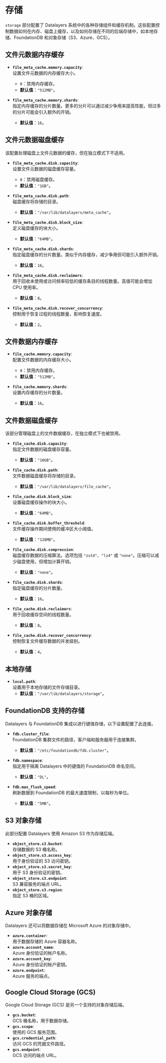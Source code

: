 # 存储

`storage` 部分配置了 Datalayers 系统中的各种存储组件和缓存机制。这些配置控制数据如何在内存、磁盘上缓存，以及如何存储在不同的后端存储中，如本地存储、FoundationDB 和对象存储（S3、Azure、GCS）。

## 文件元数据内存缓存

- **`file_meta_cache.memory.capacity`**:  
  设置文件元数据的内存缓存大小。  
  - `0`：禁用内存缓存。  
  - **默认值**：`"512MB"`。

- **`file_meta_cache.memory.shards`**:  
  指定内存缓存的分片数量。更多的分片可以通过减少争用来提高性能，但过多的分片可能会引入额外的开销。  
  - **默认值**：`16`。

## 文件元数据磁盘缓存

该配置处理磁盘上文件元数据的缓存，但在独立模式下不适用。

- **`file_meta_cache.disk.capacity`**:  
  设置文件元数据的磁盘缓存容量。  
  - `0`：禁用磁盘缓存。  
  - **默认值**：`"1GB"`。

- **`file_meta_cache.disk.path`**:  
  磁盘缓存将存储的目录。  
  - **默认值**：`"/var/lib/datalayers/meta_cache"`。

- **`file_meta_cache.disk.block_size`**:  
  定义磁盘缓存的块大小。  
  - **默认值**：`"64MB"`。

- **`file_meta_cache.disk.shards`**:  
  指定磁盘缓存的分片数量。类似于内存缓存，减少争用但可能引入额外开销。  
  - **默认值**：`16`。

- **`file_meta_cache.disk.reclaimers`**:  
  用于回收未使用或访问频率较低的缓存条目的线程数量。高值可能会增加 CPU 使用率。  
  - **默认值**：`8`。

- **`file_meta_cache.disk.recover_concurrency`**:  
  控制用于恢复过程的线程数量，影响恢复速度。  
  - **默认值**：`2`。

## 文件数据内存缓存

- **`file_cache.memory.capacity`**:  
  配置文件数据的内存缓存大小。  
  - `0`：禁用内存缓存。  
  - **默认值**：`"512MB"`。

- **`file_cache.memory.shards`**:  
  设置内存缓存的分片数量。  
  - **默认值**：`16`。

## 文件数据磁盘缓存

该部分管理磁盘上的文件数据缓存，在独立模式下也被禁用。

- **`file_cache.disk.capacity`**:  
  指定文件数据的磁盘缓存容量。  
  - **默认值**：`"10GB"`。

- **`file_cache.disk.path`**:  
  文件数据磁盘缓存将存储的目录。  
  - **默认值**：`"/var/lib/datalayers/file_cache"`。

- **`file_cache.disk.block_size`**:  
  设置磁盘缓存操作的块大小。  
  - **默认值**：`"64MB"`。

- **`file_cache.disk.buffer_threshold`**:  
  文件缓存操作期间使用的缓冲区大小阈值。  
  - **默认值**：`"128MB"`。

- **`file_cache.disk.compression`**:  
  磁盘缓存数据的压缩算法。选项包括 `"zstd"`、`"lz4"` 或 `"none"`。压缩可以减少磁盘使用，但增加计算开销。  
  - **默认值**：`"none"`。

- **`file_cache.disk.shards`**:  
  指定磁盘缓存的分片数量。  
  - **默认值**：`16`。

- **`file_cache.disk.reclaimers`**:  
  用于回收缓存空间的线程数量。  
  - **默认值**：`8`。

- **`file_cache.disk.recover_concurrency`**:  
  控制恢复文件缓存数据的并发级别。  
  - **默认值**：`4`。

## 本地存储

- **`local.path`**:  
  设置用于本地存储的文件存储目录。  
  - **默认值**：`"/var/lib/datalayers/storage"`。

## FoundationDB 支持的存储

Datalayers 与 FoundationDB 集成以进行键值存储，以下设置配置了此连接。

- **`fdb.cluster_file`**:  
  FoundationDB 集群文件的路径，客户端和服务器用于连接集群。  
  - **默认值**：`"/etc/foundationdb/fdb.cluster"`。

- **`fdb.namespace`**:  
  指定用于隔离 Datalayers 中的键值的 FoundationDB 命名空间。  
  - **默认值**：`"DL"`。

- **`fdb.max_flush_speed`**:  
  刷新数据到 FoundationDB 的最大速度限制，以每秒为单位。  
  - **默认值**：`"5MB"`。

## S3 对象存储

此部分配置 Datalayers 使用 Amazon S3 作为存储后端。

- **`object_store.s3.bucket`**:  
  存储数据的 S3 桶名称。  
- **`object_store.s3.access_key`**:  
  用于身份验证的 S3 访问密钥。  
- **`object_store.s3.secret_key`**:  
  用于 S3 身份验证的密钥。  
- **`object_store.s3.endpoint`**:  
  S3 兼容服务的端点 URL。  
- **`object_store.s3.region`**:  
  指定 S3 桶的区域。

## Azure 对象存储

Datalayers 还可以将数据存储在 Microsoft Azure 的对象存储中。

- **`azure.container`**:  
  用于数据存储的 Azure 容器名称。  
- **`azure.account_name`**:  
  Azure 身份验证的帐户名称。  
- **`azure.account_key`**:  
  Azure 身份验证的帐户密钥。  
- **`azure.endpoint`**:  
  Azure 服务的端点。

## Google Cloud Storage (GCS)

Google Cloud Storage (GCS) 是另一个支持的对象存储后端。

- **`gcs.bucket`**:  
  GCS 桶名称，用于数据存储。  
- **`gcs.scope`**:  
  使用的 GCS 服务范围。  
- **`gcs.credential_path`**:  
  访问 GCS 的凭据文件路径。  
- **`gcs.endpoint`**:  
  GCS 访问的端点 URL。
